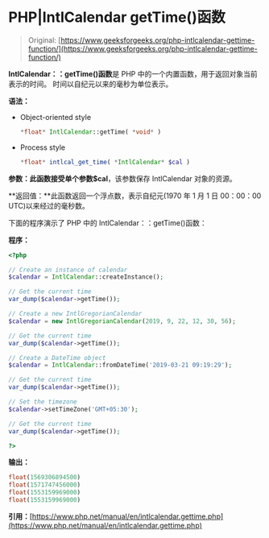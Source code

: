 # PHP|IntlCalendar getTime()函数

> Original: [https://www.geeksforgeeks.org/php-intlcalendar-gettime-function/](https://www.geeksforgeeks.org/php-intlcalendar-gettime-function/)

**IntlCalendar：：getTime()函数**是 PHP 中的一个内置函数，用于返回对象当前表示的时间。 时间以自纪元以来的毫秒为单位表示。

**语法：**

*   Object-oriented style

    ```php
    *float* IntlCalendar::getTime( *void* )
    ```

*   Process style

    ```php
    *float* intlcal_get_time( *IntlCalendar* $cal )
    ```

**参数：**此函数接受单个参数**$cal**，该参数保存 IntlCalendar 对象的资源。

**返回值：**此函数返回一个浮点数，表示自纪元(1970 年 1 月 1 日 00：00：00 UTC)以来经过的毫秒数。

下面的程序演示了 PHP 中的 IntlCalendar：：getTime()函数：

**程序：**

```php
<?php

// Create an instance of calendar
$calendar = IntlCalendar::createInstance();

// Get the current time
var_dump($calendar->getTime());

// Create a new IntlGregorianCalendar
$calendar = new IntlGregorianCalendar(2019, 9, 22, 12, 30, 56);

// Get the current time
var_dump($calendar->getTime());

// Create a DateTime object
$calendar = IntlCalendar::fromDateTime('2019-03-21 09:19:29');

// Get the current time
var_dump($calendar->getTime());

// Set the timezone
$calendar->setTimeZone('GMT+05:30');

// Get the current time
var_dump($calendar->getTime());

?>
```

**输出：**

```php
float(1569306894500)
float(1571747456000)
float(1553159969000)
float(1553159969000)

```

**引用：**[https://www.php.net/manual/en/intlcalendar.gettime.php](https://www.php.net/manual/en/intlcalendar.gettime.php)